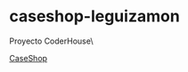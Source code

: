 # caseshop-leguizamon
Proyecto CoderHouse\

[CaseShop](https://leguizamon-caseshop.000webhostapp.com/)